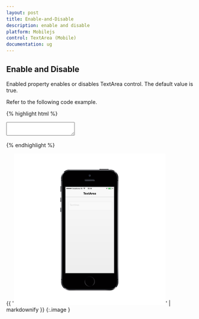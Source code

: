 ```yaml
---
layout: post
title: Enable-and-Disable
description: enable and disable
platform: Mobilejs
control: TextArea (Mobile)
documentation: ug
---
```


## Enable and Disable

Enabled property enables or disables TextArea control. The default value is true.

Refer to the following code example.

{% highlight html %}

<textarea id="textarea" data-role="ejmtextarea" data-ej-watermarktext="TextArea" data-ej-enabled="false"></textarea>



{% endhighlight %}

{{ '![](Enable-and-Disable_images/Enable-and-Disable_img1.png)' | markdownify }}
{:.image }


